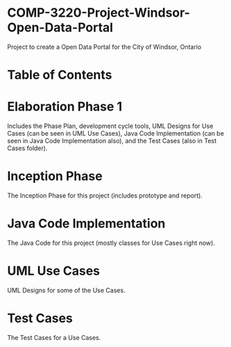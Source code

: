 # COMP-3220-Project-Windsor-Open-Data-Portal
Project to create a Open Data Portal for the City of Windsor, Ontario
# Table of Contents
# Elaboration Phase 1
Includes the Phase Plan, development cycle tools, UML Designs for Use Cases (can be seen in UML Use Cases), Java Code Implementation (can be seen in Java Code Implementation also), and the Test Cases (also in Test Cases folder).
# Inception Phase
The Inception Phase for this project (includes prototype and report).
# Java Code Implementation
The Java Code for this project (mostly classes for Use Cases right now).
# UML Use Cases
UML Designs for some of the Use Cases.
# Test Cases
The Test Cases for a Use Cases.
